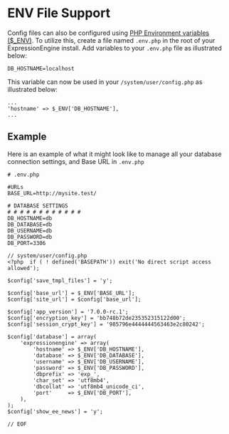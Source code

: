 <!--
    This source file is part of the open source project
    ExpressionEngine User Guide (https://github.com/ExpressionEngine/ExpressionEngine-User-Guide)

    @link      https://expressionengine.com/
    @copyright Copyright (c) 2003-2020, Packet Tide, LLC (https://packettide.com)
    @license   https://expressionengine.com/license Licensed under Apache License, Version 2.0
-->
# ENV File Support

Config files can also be configured using [PHP Environment variables ($_ENV)](https://www.php.net/manual/en/reserved.variables.environment.php). To utilize this, create a file named `.env.php` in the root of your ExpressionEngine install. Add variables to your `.env.php` file as illustrated below:

```
DB_HOSTNAME=localhost
```

This variable can now be used in your `/system/user/config.php` as illustrated below:

```
...
'hostname' => $_ENV['DB_HOSTNAME'],
...
```

## Example

Here is an example of what it might look like to manage all your database connection settings, and Base URL in `.env.php`

```
# .env.php

#URLs
BASE_URL=http://mysite.test/

# DATABASE SETTINGS
# # # # # # # # # # # #
DB_HOSTNAME=db
DB_DATABASE=db
DB_USERNAME=db
DB_PASSWORD=db
DB_PORT=3306
```

```
// system/user/config.php
<?php  if ( ! defined('BASEPATH')) exit('No direct script access allowed');

$config['save_tmpl_files'] = 'y';

$config['base_url'] = $_ENV['BASE_URL'];
$config['site_url'] = $config['base_url'];

$config['app_version'] = '7.0.0-rc.1';
$config['encryption_key'] = 'bb748b72de235352315122d00';
$config['session_crypt_key'] = '985796e4444444563463e2c80242';

$config['database'] = array(
	'expressionengine' => array(
		'hostname' => $_ENV['DB_HOSTNAME'],
		'database' => $_ENV['DB_DATABASE'],
		'username' => $_ENV['DB_USERNAME'],
		'password' => $_ENV['DB_PASSWORD'],
		'dbprefix' => 'exp_',
		'char_set' => 'utf8mb4',
		'dbcollat' => 'utf8mb4_unicode_ci',
		'port'     => $_ENV['DB_PORT'],
	),
);
$config['show_ee_news'] = 'y';

// EOF
```